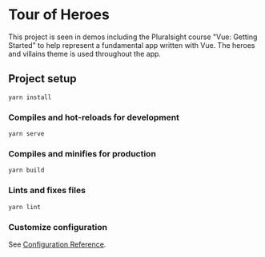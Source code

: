 # Tour of Heroes

This project is seen in demos including the Pluralsight course "Vue: Getting Started" to help represent a fundamental app written with Vue. The heroes and villains theme is used throughout the app.

## Project setup
```
yarn install
```

### Compiles and hot-reloads for development
```
yarn serve
```

### Compiles and minifies for production
```
yarn build
```

### Lints and fixes files
```
yarn lint
```

### Customize configuration
See [Configuration Reference](https://cli.vuejs.org/config/).
